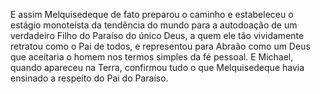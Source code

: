 ﻿E assim Melquisedeque de fato preparou o caminho e estabeleceu o estágio monoteísta da tendência do mundo para a autodoação de um verdadeiro Filho do Paraíso do único Deus, a quem ele tão vividamente retratou como o Pai de todos, e representou para Abraão como um Deus que aceitaria o homem nos termos simples da fé pessoal. E Michael, quando apareceu na Terra, confirmou tudo o que Melquisedeque havia ensinado a respeito do Pai do Paraíso.